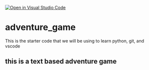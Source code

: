 [![Open in Visual Studio Code](https://classroom.github.com/assets/open-in-vscode-2e0aaae1b6195c2367325f4f02e2d04e9abb55f0b24a779b69b11b9e10269abc.svg)](https://classroom.github.com/online_ide?assignment_repo_id=17740138&assignment_repo_type=AssignmentRepo)
# adventure_game
This is the starter code that we will be using to learn python, git, and vscode
## this is a text based adventure game
